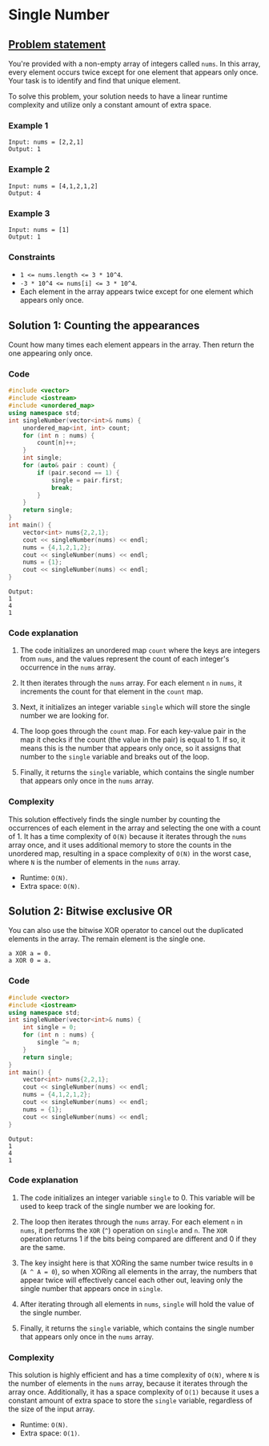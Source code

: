 # Single Number

## [Problem statement](https://leetcode.com/problems/single-number/)

You're provided with a non-empty array of integers called `nums`. In this array, every element occurs twice except for one element that appears only once. Your task is to identify and find that unique element.

To solve this problem, your solution needs to have a linear runtime complexity and utilize only a constant amount of extra space.

### Example 1
```
Input: nums = [2,2,1]
Output: 1
```

### Example 2
```
Input: nums = [4,1,2,1,2]
Output: 4
```
### Example 3
```
Input: nums = [1]
Output: 1
``` 

### Constraints

* `1 <= nums.length <= 3 * 10^4`.
* `-3 * 10^4 <= nums[i] <= 3 * 10^4`.
* Each element in the array appears twice except for one element which appears only once.

## Solution 1: Counting the appearances
Count how many times each element appears in the array. Then return the one appearing only once.

### Code
```cpp
#include <vector>
#include <iostream>
#include <unordered_map>
using namespace std;
int singleNumber(vector<int>& nums) {
    unordered_map<int, int> count;
    for (int n : nums) {
        count[n]++;
    }
    int single;
    for (auto& pair : count) {
        if (pair.second == 1) {
            single = pair.first;
            break;
        }
    }
    return single;
}
int main() {
    vector<int> nums{2,2,1};
    cout << singleNumber(nums) << endl;
    nums = {4,1,2,1,2};
    cout << singleNumber(nums) << endl;
    nums = {1};
    cout << singleNumber(nums) << endl;
}
```
```
Output:
1
4
1
```

### Code explanation

1. The code initializes an unordered map `count` where the keys are integers from `nums`, and the values represent the count of each integer's occurrence in the `nums` array.

2. It then iterates through the `nums` array. For each element `n` in `nums`, it increments the count for that element in the `count` map.

3. Next, it initializes an integer variable `single` which will store the single number we are looking for.

4. The loop goes through the `count` map. For each key-value pair in the map it checks if the count (the value in the pair) is equal to 1. If so, it means this is the number that appears only once, so it assigns that number to the `single` variable and breaks out of the loop.

5. Finally, it returns the `single` variable, which contains the single number that appears only once in the `nums` array.


### Complexity
This solution effectively finds the single number by counting the occurrences of each element in the array and selecting the one with a count of 1. It has a time complexity of `O(N)` because it iterates through the `nums` array once, and it uses additional memory to store the counts in the unordered map, resulting in a space complexity of `O(N)` in the worst case, where `N` is the number of elements in the `nums` array.

* Runtime: `O(N)`.
* Extra space: `O(N)`.

## Solution 2: Bitwise exclusive OR
You can also use the bitwise XOR operator to cancel out the duplicated elements in the array. The remain element is the single one.
```
a XOR a = 0.
a XOR 0 = a.
```
### Code
```cpp
#include <vector>
#include <iostream>
using namespace std;
int singleNumber(vector<int>& nums) {
    int single = 0;
    for (int n : nums) {
        single ^= n;
    }
    return single;
}
int main() {
    vector<int> nums{2,2,1};
    cout << singleNumber(nums) << endl;
    nums = {4,1,2,1,2};
    cout << singleNumber(nums) << endl;
    nums = {1};
    cout << singleNumber(nums) << endl;
}
```
```
Output:
1
4
1
```

### Code explanation

1. The code initializes an integer variable `single` to 0. This variable will be used to keep track of the single number we are looking for.

2. The loop then iterates through the `nums` array. For each element `n` in `nums`, it performs the `XOR` (`^`) operation on `single` and `n`. The `XOR` operation returns 1 if the bits being compared are different and 0 if they are the same.

3. The key insight here is that XORing the same number twice results in `0` (`A ^ A = 0`), so when XORing all elements in the array, the numbers that appear twice will effectively cancel each other out, leaving only the single number that appears once in `single`.

4. After iterating through all elements in `nums`, `single` will hold the value of the single number.

5. Finally, it returns the `single` variable, which contains the single number that appears only once in the `nums` array.

### Complexity
This solution is highly efficient and has a time complexity of `O(N)`, where `N` is the number of elements in the `nums` array, because it iterates through the array once. Additionally, it has a space complexity of `O(1)` because it uses a constant amount of extra space to store the `single` variable, regardless of the size of the input array.

* Runtime: `O(N)`.
* Extra space: `O(1)`.
